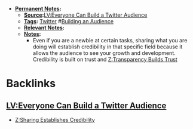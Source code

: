 - **[Permanent Notes](<Permanent Notes.md>):**
    - **[Source](<Source.md>):**[LV:Everyone Can Build a Twitter Audience](<LV:Everyone Can Build a Twitter Audience.md>)
    - **[Tags](<Tags.md>):** [Twitter](<Twitter.md>) #[Building an Audience](<Building an Audience.md>)
    - **[Relevant Notes](<Relevant Notes.md>):**
    - **[Notes](<Notes.md>):**
        - Even if you are a newbie at certain tasks, sharing what you are doing will establish credibility in that specific field because it allows the audience to see your growth and development. Credibility is built on trust and [Z:Transparency Builds Trust](<Z:Transparency Builds Trust.md>)

# Backlinks
## [LV:Everyone Can Build a Twitter Audience](<LV:Everyone Can Build a Twitter Audience.md>)
- [Z:Sharing Establishes Credibility](<Z:Sharing Establishes Credibility.md>)

